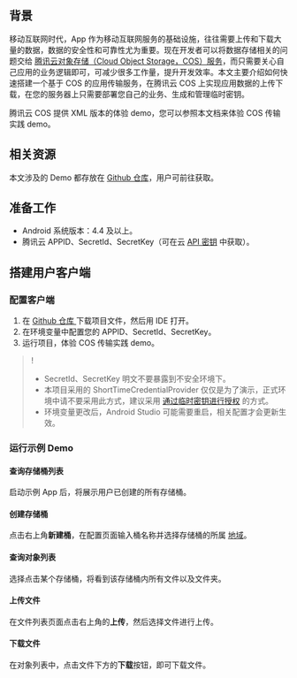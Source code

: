## 背景
移动互联网时代，App 作为移动互联网服务的基础设施，往往需要上传和下载大量的数据，数据的安全性和可靠性尤为重要。现在开发者可以将数据存储相关的问题交给 [腾讯云对象存储（Cloud Object Storage，COS）服务](https://intl.cloud.tencent.com/product/cos)，而只需要关心自己应用的业务逻辑即可，可减少很多工作量，提升开发效率。本文主要介绍如何快速搭建一个基于 COS 的应用传输服务，在腾讯云 COS 上实现应用数据的上传下载，在您的服务器上只需要部署您自己的业务、生成和管理临时密钥。

腾讯云 COS 提供 XML 版本的体验 demo，您可以参照本文档来体验 COS 传输实践 demo。

## 相关资源

本文涉及的 Demo 都存放在 [Github 仓库](https://github.com/tencentyun/qcloud-sdk-android-samples/tree/master/COSTransferPractice)，用户可前往获取。

## 准备工作
- Android 系统版本：4.4 及以上。
- 腾讯云 APPID、SecretId、SecretKey（可在云 [API 密钥](https://console.cloud.tencent.com/capi) 中获取）。

## 搭建用户客户端

### 配置客户端

1. 在 [Github 仓库 ](https://github.com/tencentyun/qcloud-sdk-android-samples/tree/master/COSTransferPractice) 下载项目文件，然后用 IDE 打开。
2. 在环境变量中配置您的 APPID、SecretId、SecretKey。
3. 运行项目，体验 COS 传输实践 demo。

>!
>- SecretId、SecretKey 明文不要暴露到不安全环境下。
>- 本项目采用的 ShortTimeCredentialProvider 仅仅是为了演示，正式环境中请不要采用此方式，建议采用 [通过临时密钥进行授权](https://intl.cloud.tencent.com/document/product/436/12159) 的方式。
>- 环境变量更改后，Android Studio 可能需要重启，相关配置才会更新生效。

### 运行示例 Demo

#### 查询存储桶列表
启动示例 App 后，将展示用户已创建的所有存储桶。

#### 创建存储桶
点击右上角**新建桶**，在配置页面输入桶名称并选择存储桶的所属 [地域](https://intl.cloud.tencent.com/document/product/436/6224)。

#### 查询对象列表

选择点击某个存储桶，将看到该存储桶内所有文件以及文件夹。

#### 上传文件
在文件列表页面点击右上角的**上传**，然后选择文件进行上传。

#### 下载文件
在对象列表中，点击文件下方的**下载**按钮，即可下载文件。
